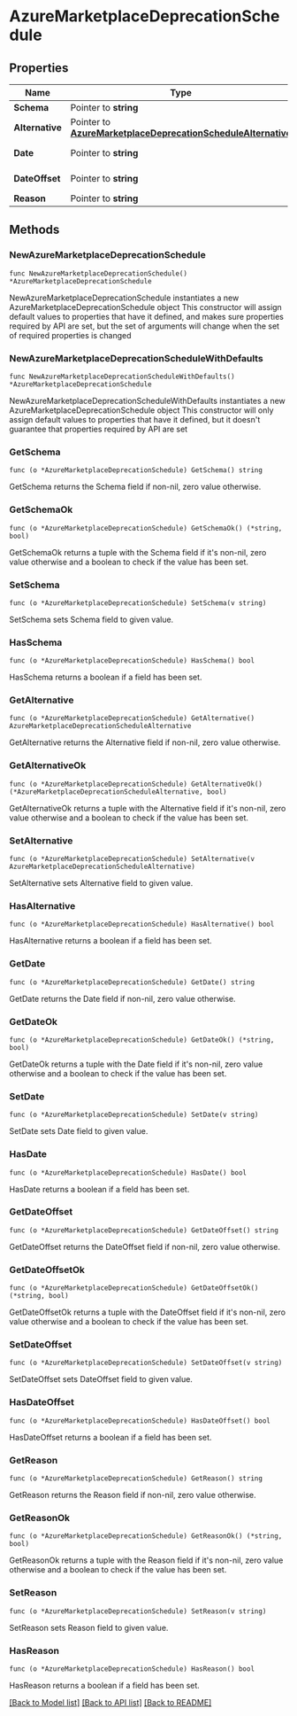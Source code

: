 # AzureMarketplaceDeprecationSchedule

## Properties

Name | Type | Description | Notes
------------ | ------------- | ------------- | -------------
**Schema** | Pointer to **string** |  | [optional] 
**Alternative** | Pointer to [**AzureMarketplaceDeprecationScheduleAlternative**](AzureMarketplaceDeprecationScheduleAlternative.md) |  | [optional] 
**Date** | Pointer to **string** | format: date-time | [optional] 
**DateOffset** | Pointer to **string** | format: duration | [optional] 
**Reason** | Pointer to **string** |  | [optional] 

## Methods

### NewAzureMarketplaceDeprecationSchedule

`func NewAzureMarketplaceDeprecationSchedule() *AzureMarketplaceDeprecationSchedule`

NewAzureMarketplaceDeprecationSchedule instantiates a new AzureMarketplaceDeprecationSchedule object
This constructor will assign default values to properties that have it defined,
and makes sure properties required by API are set, but the set of arguments
will change when the set of required properties is changed

### NewAzureMarketplaceDeprecationScheduleWithDefaults

`func NewAzureMarketplaceDeprecationScheduleWithDefaults() *AzureMarketplaceDeprecationSchedule`

NewAzureMarketplaceDeprecationScheduleWithDefaults instantiates a new AzureMarketplaceDeprecationSchedule object
This constructor will only assign default values to properties that have it defined,
but it doesn't guarantee that properties required by API are set

### GetSchema

`func (o *AzureMarketplaceDeprecationSchedule) GetSchema() string`

GetSchema returns the Schema field if non-nil, zero value otherwise.

### GetSchemaOk

`func (o *AzureMarketplaceDeprecationSchedule) GetSchemaOk() (*string, bool)`

GetSchemaOk returns a tuple with the Schema field if it's non-nil, zero value otherwise
and a boolean to check if the value has been set.

### SetSchema

`func (o *AzureMarketplaceDeprecationSchedule) SetSchema(v string)`

SetSchema sets Schema field to given value.

### HasSchema

`func (o *AzureMarketplaceDeprecationSchedule) HasSchema() bool`

HasSchema returns a boolean if a field has been set.

### GetAlternative

`func (o *AzureMarketplaceDeprecationSchedule) GetAlternative() AzureMarketplaceDeprecationScheduleAlternative`

GetAlternative returns the Alternative field if non-nil, zero value otherwise.

### GetAlternativeOk

`func (o *AzureMarketplaceDeprecationSchedule) GetAlternativeOk() (*AzureMarketplaceDeprecationScheduleAlternative, bool)`

GetAlternativeOk returns a tuple with the Alternative field if it's non-nil, zero value otherwise
and a boolean to check if the value has been set.

### SetAlternative

`func (o *AzureMarketplaceDeprecationSchedule) SetAlternative(v AzureMarketplaceDeprecationScheduleAlternative)`

SetAlternative sets Alternative field to given value.

### HasAlternative

`func (o *AzureMarketplaceDeprecationSchedule) HasAlternative() bool`

HasAlternative returns a boolean if a field has been set.

### GetDate

`func (o *AzureMarketplaceDeprecationSchedule) GetDate() string`

GetDate returns the Date field if non-nil, zero value otherwise.

### GetDateOk

`func (o *AzureMarketplaceDeprecationSchedule) GetDateOk() (*string, bool)`

GetDateOk returns a tuple with the Date field if it's non-nil, zero value otherwise
and a boolean to check if the value has been set.

### SetDate

`func (o *AzureMarketplaceDeprecationSchedule) SetDate(v string)`

SetDate sets Date field to given value.

### HasDate

`func (o *AzureMarketplaceDeprecationSchedule) HasDate() bool`

HasDate returns a boolean if a field has been set.

### GetDateOffset

`func (o *AzureMarketplaceDeprecationSchedule) GetDateOffset() string`

GetDateOffset returns the DateOffset field if non-nil, zero value otherwise.

### GetDateOffsetOk

`func (o *AzureMarketplaceDeprecationSchedule) GetDateOffsetOk() (*string, bool)`

GetDateOffsetOk returns a tuple with the DateOffset field if it's non-nil, zero value otherwise
and a boolean to check if the value has been set.

### SetDateOffset

`func (o *AzureMarketplaceDeprecationSchedule) SetDateOffset(v string)`

SetDateOffset sets DateOffset field to given value.

### HasDateOffset

`func (o *AzureMarketplaceDeprecationSchedule) HasDateOffset() bool`

HasDateOffset returns a boolean if a field has been set.

### GetReason

`func (o *AzureMarketplaceDeprecationSchedule) GetReason() string`

GetReason returns the Reason field if non-nil, zero value otherwise.

### GetReasonOk

`func (o *AzureMarketplaceDeprecationSchedule) GetReasonOk() (*string, bool)`

GetReasonOk returns a tuple with the Reason field if it's non-nil, zero value otherwise
and a boolean to check if the value has been set.

### SetReason

`func (o *AzureMarketplaceDeprecationSchedule) SetReason(v string)`

SetReason sets Reason field to given value.

### HasReason

`func (o *AzureMarketplaceDeprecationSchedule) HasReason() bool`

HasReason returns a boolean if a field has been set.


[[Back to Model list]](../README.md#documentation-for-models) [[Back to API list]](../README.md#documentation-for-api-endpoints) [[Back to README]](../README.md)


